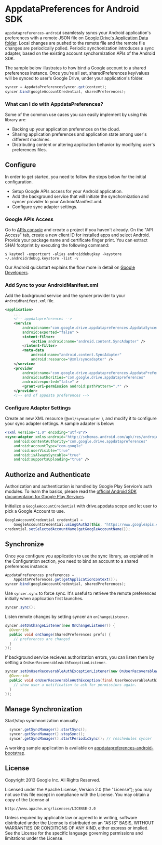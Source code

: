 # AppdataPreferences for Android SDK

`appdatapreferences-android` seamlessly syncs your Android application's preferences with a remote JSON file on [Google Drive's Application Data folder](https://developers.google.com/drive/appdata). Local changes are pushed to the remote file and the remote file changes are periodically polled. Periodic synchonization introduces a sync adapter, based on the existing account synchornization APIs of the Android SDK.

The sample below illustrates to how bind a Google account to a shared preferences instance. Once you're all set, sharedPreferences key/values will be synced to user's Google Drive, under your application's folder.

~~~~~ java
syncer = AppdataPreferencesSyncer.get(context);
syncer.bind(googleAccountCredential, sharedPreferences);
~~~~~

### What can I do with AppdataPreferences?

Some of the common use cases you can easily implement by using this library are:
* Backing up your application preferences on the cloud.
* Sharing application preferences and application state among user's different machines.
* Distributing content or altering application behavior by modifying user's preferences files.

## Configure

In order to get started, you need to follow the steps below for the initial configuration.
* Setup Google APIs access for your Android application.
* Add the background service that will initiate the synchornization and syncer provider to your AndroidManifest.xml.
* Configure sync adapter settings.

### Google APIs Access
Go to [APIs console](https://code.google.com/apis/console) and create a project if you haven't already. On the "API Access" tab, create a new client ID for installed apps and select Android. Provide your package name and certificate finger print. You can extract SHA1 footprint by executing the following command:

    $ keytool -exportcert -alias androiddebugkey -keystore ~/.android/debug.keystore -list -v

Our Android quickstart explains the flow more in detail on  [Google Developers](https://developers.google.com/drive/quickstart-android).

### Add Sync to your AndroidManifest.xml

Add the background service and the syncer provider to your `AndroidManifest.xml` file.

~~~~~ xml
<application>
    ...
    <!-- appdatapreferences -->
    <service
        android:name="com.google.drive.appdatapreferences.AppdataSyncerService"
        android:exported="false" >
        <intent-filter>
            <action android:name="android.content.SyncAdapter" />
        </intent-filter>
        <meta-data
            android:name="android.content.SyncAdapter"
            android:resource="@xml/syncadapter" />
    </service>
    <provider
        android:name="com.google.drive.appdatapreferences.AppdataPreferencesProvider"
        android:authorities="com.google.drive.appdatapreferences"
        android:exported="false" >
        <grant-uri-permission android:pathPattern=".*" />
    </provider>
    <!-- end of appdata preferences -->
~~~~~

### Configure Adapter Settings
        
Create an new XML resource (`@xml/syncadapter` ), and modify it to configure your sync adapter settings. A sample adapter is below:

~~~~~ xml
<?xml version="1.0" encoding="utf-8"?>
<sync-adapter xmlns:android="http://schemas.android.com/apk/res/android"
    android:contentAuthority="com.google.drive.appdatapreferences" 
    android:accountType="com.google"
    android:userVisible="true"
    android:isAlwaysSyncable="true"
    android:supportsUploading="true" />
~~~~~

## Authorize and Authenticate
Authorization and authentication is handled by Google Play Service's auth modules. To learn the basics, please read the [official Android SDK documentaion for Google Play Services](http://developer.android.com/reference/com/google/android/gms/auth/GoogleAuthUtil.html).

Initialize a `GoogleAccountCredential` with drive.appdata scope and let user to pick a Google Account to use.

~~~~~ java
GoogleAccountCredential credential =
    GoogleAccountCredential.usingOAuth2(this, "https://www.googleapis.com/auth/drive.appdata");
credential.setSelectedAccountName(getGoogleAccountName());
~~~~~

## Synchronize

Once you configure you application to use the sync library, as explained in the Configuration section, you need to bind an account to a shared preferences instance:

~~~~~ java
AppdataPreferences preferences =
    AppdataPreferences.get(getApplicationContext());
syncer.bind(googleAccountCredential, sharedPreferences);
~~~~~

Use `syncer.sync` to force sync. It's useful to retrieve the remote preferences initially when application first launches.

~~~~~ java
syncer.sync();
~~~~~

Listen remote changes by setting syncer an `onChangeListener`.

~~~~~ java
syncer.setOnChangeListener(new OnChangeListener() {
  @Override
  public void onChange(SharedPreferences prefs) {
    // preferences are changed
  }
});
~~~~~

If background service recieves authorization errors, you can listen them by setting a `OnUserRecoverableAuthExceptionListener`.

~~~~~ java
syncer.setOnUserRecoverableAuthExceptionListener(new OnUserRecoverableAuthExceptionListener(){
  @Override
  public void onUserRecoverableAuthException(final UserRecoverableAuthIOException e) {
    // show user a notification to ask for permissions again.
  }
});
~~~~~

## Manage Synchronization

Start/stop synchnonization manually.

~~~~~ java
  syncer.getSyncManager().startSync();
  syncer.getSyncManager().stopSync();
  syncer.getSyncManager().startPeriodicSync(); // reschedules syncer
~~~~~

A working sample application is available on [appdatapreferences-android-bootstrap](https://github.com/googledrive/appdatapreferences-android-bootstrap).

## License

Copyright 2013 Google Inc. All Rights Reserved.

Licensed under the Apache License, Version 2.0 (the "License");
you may not use this file except in compliance with the License.
You may obtain a copy of the License at

    http://www.apache.org/licenses/LICENSE-2.0

Unless required by applicable law or agreed to in writing, software
distributed under the License is distributed on an "AS IS" BASIS,
WITHOUT WARRANTIES OR CONDITIONS OF ANY KIND, either express or implied.
See the License for the specific language governing permissions and
limitations under the License.

